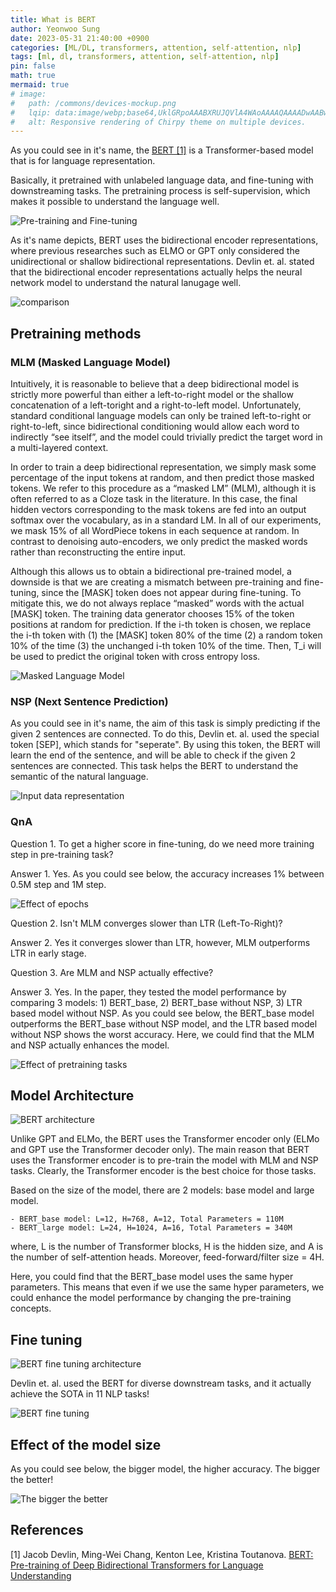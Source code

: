 ```yaml
---
title: What is BERT
author: Yeonwoo Sung
date: 2023-05-31 21:40:00 +0900
categories: [ML/DL, transformers, attention, self-attention, nlp]
tags: [ml, dl, transformers, attention, self-attention, nlp]
pin: false
math: true
mermaid: true
# image:
#   path: /commons/devices-mockup.png
#   lqip: data:image/webp;base64,UklGRpoAAABXRUJQVlA4WAoAAAAQAAAADwAABwAAQUxQSDIAAAARL0AmbZurmr57yyIiqE8oiG0bejIYEQTgqiDA9vqnsUSI6H+oAERp2HZ65qP/VIAWAFZQOCBCAAAA8AEAnQEqEAAIAAVAfCWkAALp8sF8rgRgAP7o9FDvMCkMde9PK7euH5M1m6VWoDXf2FkP3BqV0ZYbO6NA/VFIAAAA
#   alt: Responsive rendering of Chirpy theme on multiple devices.
---
```


As you could see in it's name, the [BERT [1]](https://arxiv.org/abs/1810.04805) is a Transformer-based model that is for language representation.

Basically, it pretrained with unlabeled language data, and fine-tuning with downstreaming tasks. The pretraining process is self-supervision, which makes it possible to understand the language well.

![Pre-training and Fine-tuning](/assets/img/transformers/bert/pretraining_and_finetuning.png)

As it's name depicts, BERT uses the bidirectional encoder representations, where previous researches such as ELMO or GPT only considered the unidirectional or shallow bidirectional representations. Devlin et. al. stated that the bidirectional encoder representations actually helps the neural network model to understand the natural lanugage well.

![comparison](/assets/img/transformers/bert/comparison.png)

## Pretraining methods

### MLM (Masked Language Model)

Intuitively, it is reasonable to believe that a deep bidirectional model is strictly more powerful than either a left-to-right model or the shallow concatenation of a left-toright and a right-to-left model. Unfortunately, standard conditional language models can only be trained left-to-right or right-to-left, since bidirectional conditioning would allow each word to indirectly “see itself”, and the model could trivially predict the target word in a multi-layered context.

In order to train a deep bidirectional representation, we simply mask some percentage of the input tokens at random, and then predict those masked tokens. We refer to this procedure as a “masked LM” (MLM), although it is often referred to as a Cloze task in the literature. In this case, the final hidden vectors corresponding to the mask tokens are fed into an output softmax over the vocabulary, as in a standard LM. In all of our experiments, we mask 15% of all WordPiece tokens in each sequence at random. In contrast to denoising auto-encoders, we only predict the masked words rather than reconstructing the entire input.

Although this allows us to obtain a bidirectional pre-trained model, a downside is that we are creating a mismatch between pre-training and fine-tuning, since the [MASK] token does not appear during fine-tuning. To mitigate this, we do not always replace “masked” words with the actual [MASK] token. The training data generator chooses 15% of the token positions at random for prediction. If the i-th token is chosen, we replace the i-th token with (1) the [MASK] token 80% of the time (2) a random token 10% of the time (3) the unchanged i-th token 10% of the time. Then, T_i will be used to predict the original token with cross entropy loss.

![Masked Language Model](/assets/img/transformers/bert/mlm.png)

### NSP (Next Sentence Prediction)

As you could see in it's name, the aim of this task is simply predicting if the given 2 sentences are connected. To do this, Devlin et. al. used the special token [SEP], which stands for "seperate". By using this token, the BERT will learn the end of the sentence, and will be able to check if the given 2 sentences are connected. This task helps the BERT to understand the semantic of the natural language.

![Input data representation](/assets/img/transformers/bert/input_data_representation.png)

### QnA

Question 1. To get a higher score in fine-tuning, do we need more training step in pre-training task?

Answer 1. Yes. As you could see below, the accuracy increases 1% between 0.5M step and 1M step.

![Effect of epochs](/assets/img/transformers/bert/effect_of_epochs.png)

Question 2. Isn't MLM converges slower than LTR (Left-To-Right)?

Answer 2. Yes it converges slower than LTR, however, MLM outperforms LTR in early stage.

Question 3. Are MLM and NSP actually effective?

Answer 3. Yes. In the paper, they tested the model performance by comparing 3 models: 1) BERT_base, 2) BERT_base without NSP, 3) LTR based model without NSP. As you could see below, the BERT_base model outperforms the BERT_base without NSP model, and the LTR based model without NSP shows the worst accuracy. Here, we could find that the MLM and NSP actually enhances the model.

![Effect of pretraining tasks](/assets/img/transformers/bert/effect_of_pretraining_task.png)

## Model Architecture

![BERT architecture](/assets/img/transformers/bert/bert_architecture.png)

Unlike GPT and ELMo, the BERT uses the Transformer encoder only (ELMo and GPT use the Transformer decoder only). The main reason that BERT uses the Transformer encoder is to pre-train the model with MLM and NSP tasks. Clearly, the Transformer encoder is the best choice for those tasks.

Based on the size of the model, there are 2 models: base model and large model.

    - BERT_base model: L=12, H=768, A=12, Total Parameters = 110M
    - BERT_large model: L=24, H=1024, A=16, Total Parameters = 340M

where, L is the number of Transformer blocks, H is the hidden size, and A is the number of self-attention heads. Moreover, feed-forward/filter size = 4H.

Here, you could find that the BERT_base model uses the same hyper parameters. This means that even if we use the same hyper parameters, we could enhance the model performance by changing the pre-training concepts.

## Fine tuning

![BERT fine tuning architecture](/assets/img/transformers/bert/BERT-Fine-Tuning-Model-Architecture.png)

Devlin et. al. used the BERT for diverse downstream tasks, and it actually achieve the SOTA in 11 NLP tasks!

![BERT fine tuning](/assets/img/transformers/bert/finetuning_BERT.png)

## Effect of the model size

As you could see below, the bigger model, the higher accuracy. The bigger the better!

![The bigger the better](/assets/img/transformers/bert/bigger_model_works_better.png)

## References

[1] Jacob Devlin, Ming-Wei Chang, Kenton Lee, Kristina Toutanova. [BERT: Pre-training of Deep Bidirectional Transformers for Language Understanding](https://arxiv.org/abs/1810.04805)
